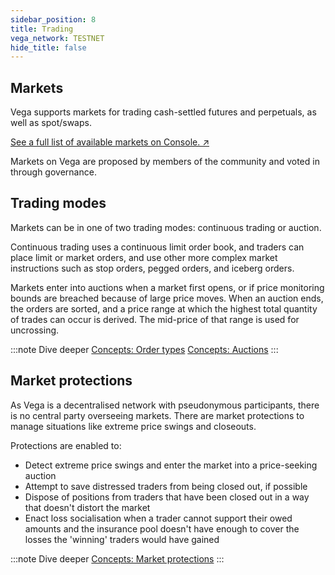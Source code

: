```yaml
---
sidebar_position: 8
title: Trading
vega_network: TESTNET
hide_title: false
---
```


## Markets
Vega supports markets for trading cash-settled futures and perpetuals, as well as spot/swaps.

[See a full list of available markets on Console. ↗](https://console.vega.xyz)

Markets on Vega are proposed by members of the community and voted in through governance. 

## Trading modes

Markets can be in one of two trading modes: continuous trading or auction. 

Continuous trading uses a continuous limit order book, and traders can place limit or market orders, and use other more complex market instructions such as stop orders, pegged orders, and iceberg orders. 

Markets enter into auctions when a market first opens, or if price monitoring bounds are breached because of large price moves. When an auction ends, the orders are sorted, and a price range at which the highest total quantity of trades can occur is derived. The mid-price of that range is used for uncrossing. 

:::note Dive deeper
[Concepts: Order types](../concepts/trading-on-vega/orders.md)
[Concepts: Auctions](../concepts/trading-on-vega/trading-modes.md#auctions)
:::

## Market protections

As Vega is a decentralised network with pseudonymous participants, there is no central party overseeing markets. There are market protections to manage situations like extreme price swings and closeouts. 

Protections are enabled to: 
* Detect extreme price swings and enter the market into a price-seeking auction
* Attempt to save distressed traders from being closed out, if possible
* Dispose of positions from traders that have been closed out in a way that doesn't distort the market
* Enact loss socialisation when a trader cannot support their owed amounts and the insurance pool doesn't have enough to cover the losses the 'winning' traders would have gained

:::note Dive deeper
[Concepts: Market protections](../concepts/trading-on-vega/market-protections.md)
:::
